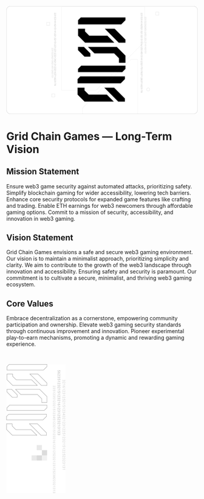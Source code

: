 ![Grid Chain Games Banner](https://github.com/ATrnd/GridChainGames/blob/main/_img/GCG_banner_0.1.png?raw=true)

# Grid Chain Games — Long-Term Vision

## Mission Statement

Ensure web3 game security against automated attacks, prioritizing safety.
Simplify blockchain gaming for wider accessibility, lowering tech barriers.
Enhance core security protocols for expanded game features like crafting and trading.
Enable ETH earnings for web3 newcomers through affordable gaming options.
Commit to a mission of security, accessibility, and innovation in web3 gaming.

## Vision Statement

Grid Chain Games envisions a safe and secure web3 gaming environment.
Our vision is to maintain a minimalist approach, prioritizing simplicity and clarity.
We aim to contribute to the growth of the web3 landscape through innovation and accessibility.
Ensuring safety and security is paramount.
Our commitment is to cultivate a secure, minimalist, and thriving web3 gaming ecosystem.

## Core Values

Embrace decentralization as a cornerstone, empowering community participation and ownership.
Elevate web3 gaming security standards through continuous improvement and innovation.
Pioneer experimental play-to-earn mechanisms, promoting a dynamic and rewarding gaming experience.

<br>

![Grid Chain Games Footer](https://github.com/ATrnd/GridChainGames/blob/main/_img/GCG_footer_0.2.png?raw=true)

